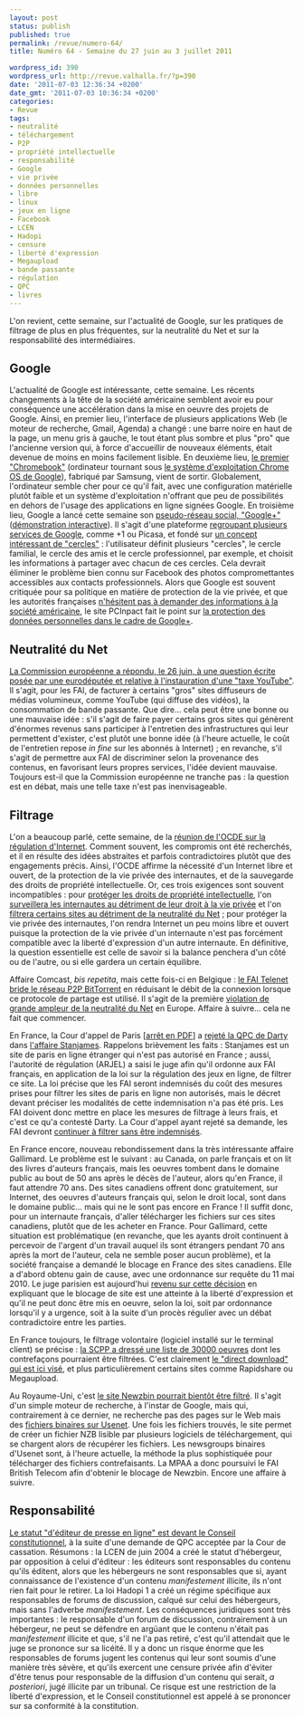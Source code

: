 ```yaml
---
layout: post
status: publish
published: true
permalink: /revue/numero-64/
title: Numéro 64 - Semaine du 27 juin au 3 juillet 2011

wordpress_id: 390
wordpress_url: http://revue.valhalla.fr/?p=390
date: '2011-07-03 12:36:34 +0200'
date_gmt: '2011-07-03 10:36:34 +0200'
categories:
- Revue
tags:
- neutralité
- téléchargement
- P2P
- propriété intellectuelle
- responsabilité
- Google
- vie privée
- données personnelles
- libre
- linux
- jeux en ligne
- Facebook
- LCEN
- Hadopi
- censure
- liberté d'expression
- Megaupload
- bande passante
- régulation
- QPC
- livres
---
```

<p>L'on revient, cette semaine, sur l'actualité de Google, sur les pratiques de filtrage de plus en plus fréquentes, sur la neutralité du Net et sur la responsabilité des intermédiaires.</p>
<h2>Google</h2>
<p>L'actualité de Google est intéressante, cette semaine. Les récents changements à la tête de la société américaine semblent avoir eu pour conséquence une accélération dans la mise en oeuvre des projets de Google. Ainsi, en premier lieu, l'interface de plusieurs applications Web (le moteur de recherche, Gmail, Agenda) a changé : une barre noire en haut de la page, un menu gris à gauche, le tout étant plus sombre et plus "pro" que l'ancienne version qui, à force d'accueillir de nouveaux éléments, était devenue de moins en moins facilement lisible. En deuxième lieu, <a href="http://www.clubic.com/linux-os/chrome/article-429724-1-chromebook.html">le premier "Chromebook"</a> (ordinateur tournant sous <a href="http://www.valhalla.fr/2010/03/06/chrome-os-will-it-be-evil/">le système d'exploitation Chrome OS de Google</a>), fabriqué par Samsung, vient de sortir. Globalement, l'ordinateur semble cher pour ce qu'il fait, avec une configuration matérielle plutôt faible et un système d'exploitation n'offrant que peu de possibilités en dehors de l'usage des applications en ligne signées Google. En troisième lieu, Google a lancé cette semaine son <a href="http://www.lemondeinformatique.fr/actualites/lire-google-un-reseau-plus-social-que-facebook-34086.html">pseudo-réseau social, "Google+"</a> (<a href="http://www.pcinpact.com/actu/news/64369-invitation-google-facebook-test-demo.htm">démonstration interactive</a>). Il s'agit d'une plateforme <a href="http://www.silicon.fr/google-pour-contrer-facebook-etou-microsoft-55403.html">regroupant plusieurs services de Google</a>, comme +1 ou Picasa, et fondé sur <a href="http://www.pcinpact.com/actu/news/64413-google-reseau-social-premieres-impressions.htm">un concept intéressant de "cercles"</a> : l'utilisateur définit plusieurs "cercles", le cercle familial, le cercle des amis et le cercle professionnel, par exemple, et choisit les informations à partager avec chacun de ces cercles. Cela devrait éliminer le problème bien connu sur Facebook des photos compromettantes accessibles aux contacts professionnels. Alors que Google est souvent critiquée pour sa politique en matière de protection de la vie privée, et que les autorités françaises <a href="http://www.numerama.com/magazine/19181-la-france-a-demande-1021-renseignements-personnels-a-google-en-6-mois.html">n'hésitent pas à demander des informations à la société américaine</a>, le site PCInpact fait le point sur <a href="http://www.pcinpact.com/actu/news/64370-google-cgu-confidentialite-google-vie-privee.htm">la protection des données personnelles dans le cadre de Google+</a>.</p>
<h2>Neutralité du Net</h2>
<p><a href="http://www.numerama.com/magazine/19229-la-commission-europeenne-enterre-la-neutralite-du-net.html">La Commission européenne a répondu, le 26 juin, à une question écrite posée par une eurodéputée et relative à l'instauration d'une "taxe YouTube"</a>. Il s'agit, pour les FAI, de facturer à certains "gros" sites diffuseurs de médias volumineux, comme YouTube (qui diffuse des vidéos), la consommation de bande passante. Que dire... cela peut être une bonne ou une mauvaise idée : s'il s'agit de faire payer certains gros sites qui génèrent d'énormes revenus sans participer à l'entretien des infrastructures qui leur permettent d'exister, c'est plutôt une bonne idée (à l'heure actuelle, le coût de l'entretien repose <i>in fine</i> sur les abonnés à Internet) ; en revanche, s'il s'agit de permettre aux FAI de discriminer selon la provenance des contenus, en favorisant leurs propres services, l'idée devient mauvaise. Toujours est-il que la Commission européenne ne tranche pas : la question est en débat, mais une telle taxe n'est pas inenvisageable.</p>
<h2>Filtrage</h2>
<p>L'on a beaucoup parlé, cette semaine, de la <a href="http://www.numerama.com/magazine/19205-l-ocde-ouvre-la-porte-au-filtrage-et-a-la-riposte-graduee.html">réunion de l'OCDE sur la régulation d'Internet</a>. Comment souvent, les compromis ont été recherchés, et il en résulte des idées abstraites et parfois contradictoires plutôt que des engagements précis. Ainsi, l'OCDE affirme la nécessité d'un Internet libre et ouvert, de la protection de la vie privée des internautes, et de la sauvegarde des droits de propriété intellectuelle. Or, ces trois exigences sont souvent incompatibles : pour <a href="http://www.laquadrature.net/fr/le-projet-de-communique-de-locde-sacrifie-les-libertes-au-nom-du-droit-dauteur">protéger les droits de propriété intellectuelle</a>, l'on <a href="http://www.numerama.com/magazine/19199-l-ocde-va-t-elle-pousser-les-fai-et-hebergeurs-a-filtrer-maj.html">surveillera les internautes au détriment de leur droit à la vie privée</a> et l'on <a href="http://www.laquadrature.net/fr/hollywood-impose-la-censure-privee-dans-le-communique-de-locde">filtrera certains sites au détriment de la neutralité du Net</a> ; pour protéger la vie privée des internautes, l'on rendra Internet un peu moins libre et ouvert puisque la protection de la vie privée d'un internaute n'est pas forcément compatible avec la liberté d'expression d'un autre internaute. En définitive, la question essentielle est celle de savoir si la balance penchera d'un côté ou de l'autre, ou si elle gardera un certain équilibre.</p>
<p>Affaire Comcast, <i>bis repetita</i>, mais cette fois-ci en Belgique : <a href="http://www.pcinpact.com/actu/news/64383-fai-belge-telenet-bride-bittorrent.htm">le FAI Telenet bride le réseau P2P BitTorrent</a> en réduisant le débit de la connexion lorsque ce protocole de partage est utilisé. Il s'agit de la première <a href="http://www.numerama.com/magazine/19214-le-fai-belge-telenet-confirme-le-bridage-de-bittorrent.html">violation de grande ampleur de la neutralité du Net</a> en Europe. Affaire à suivre... cela ne fait que commencer.</p>
<p>En France, la Cour d'appel de Paris [<a href="http://www.pcinpact.com/media/20110628_CA_PARIS_ARRET_QPC_ARJEL.pdf">arrêt en PDF</a>] a <a href="http://www.pcinpact.com/actu/news/64395-arjel-qpc-indemnisation.htm">rejeté la QPC de Darty</a> dans <a href="http://revue.valhalla.fr/numeros/17/">l'affaire Stanjames</a>. Rappelons brièvement les faits : Stanjames est un site de paris en ligne étranger qui n'est pas autorisé en France ; aussi, l'autorité de régulation (ARJEL) a saisi le juge afin qu'il ordonne aux FAI français, en application de la loi sur la régulation des jeux en ligne, de filtrer ce site. La loi précise que les FAI seront indemnisés du coût des mesures prises pour filtrer les sites de paris en ligne non autorisés, mais le décret devant préciser les modalités de cette indemnisation n'a pas été pris. Les FAI doivent donc mettre en place les mesures de filtrage à leurs frais, et c'est ce qu'a contesté Darty. La Cour d'appel ayant rejeté sa demande, les FAI devront <a href="http://www.numerama.com/magazine/19215-les-fai-doivent-bloquer-gratuitement-en-attendant-un-geste-du-gouvernement.html">continuer à filtrer sans être indemnisés</a>.</p>
<p>En France encore, nouveau rebondissement dans la très intéressante affaire Gallimard. Le problème est le suivant : au Canada, on parle français et on lit des livres d'auteurs français, mais les oeuvres tombent dans le domaine public au bout de 50 ans après le décès de l'auteur, alors qu'en France, il faut attendre 70 ans. Des sites canadiens offrent donc gratuitement, sur Internet, des oeuvres d'auteurs français qui, selon le droit local, sont dans le domaine public... mais qui ne le sont pas encore en France ! Il suffit donc, pour un internaute français, d'aller télécharger les fichiers sur ces sites canadiens, plutôt que de les acheter en France. Pour Gallimard, cette situation est problématique (en revanche, que les ayants droit continuent à percevoir de l'argent d'un travail auquel ils sont étrangers pendant 70 ans après la mort de l'auteur, cela ne semble poser aucun problème), et la société française a demandé le blocage en France des sites canadiens. Elle a d'abord obtenu gain de cause, avec une ordonnance sur requête du 11 mai 2010. Le juge parisien est aujourd'hui <a href="http://www.pcinpact.com/actu/news/64425-gallimard-blocage-domaine-public-canada.htm">revenu sur cette décision</a> en expliquant que le blocage de site est une atteinte à la liberté d'expression et qu'il ne peut donc être mis en oeuvre, selon la loi, soit par ordonnance lorsqu'il y a urgence, soit à la suite d'un procès régulier avec un débat contradictoire entre les parties. </p>
<p>En France toujours, le filtrage volontaire (logiciel installé sur le terminal client) se précise : <a href="">la SCPP a dressé une liste de 30000 oeuvres</a> dont les contrefaçons pourraient être filtrées. C'est clairement <a href="http://www.numerama.com/magazine/19226-comment-hadopi-et-ayants-droit-veulent-s-attaquer-au-direct-download.html">le "direct download" qui est ici visé</a>, et plus particulièrement certains sites comme Rapidshare ou Megaupload.</p>
<p>Au Royaume-Uni, c'est <a href="http://www.numerama.com/magazine/19218-le-blocage-de-newzbin-en-grande-bretagne-sera-decide-en-juillet.html">le site Newzbin pourrait bientôt être filtré</a>. Il s'agit d'un simple moteur de recherche, à l'instar de Google, mais qui, contrairement à ce dernier, ne recherche pas des pages sur le Web mais des <a href="http://www.valhalla.fr/2005/10/09/usenet-alternative-au-p2p/">fichiers binaires sur Usenet</a>. Une fois les fichiers trouvés, le site permet de créer un fichier NZB lisible par plusieurs logiciels de téléchargement, qui se chargent alors de récupérer les fichiers. Les newsgroups binaires d'Usenet sont, à l'heure actuelle, la méthode la plus sophistiquée pour télécharger des fichiers contrefaisants. La MPAA a donc poursuivi le FAI British Telecom afin d'obtenir le blocage de Newzbin. Encore une affaire à suivre.</p>
<h2>Responsabilité</h2>
<p><a href="http://www.pcinpact.com/actu/news/64377-lcen-editeur-injure-diffamation-hadopi.htm">Le statut "d'éditeur de presse en ligne" est devant le Conseil constitutionnel</a>, à la suite d'une demande de QPC acceptée par la Cour de cassation. Résumons : la LCEN de juin 2004 a créé le statut d'hébergeur, par opposition à celui d'éditeur : les éditeurs sont responsables du contenu qu'ils éditent, alors que les hébergeurs ne sont responsables que si, ayant connaissance de l'existence d'un contenu <i>manifestement</i> illicite, ils n'ont rien fait pour le retirer. La loi Hadopi 1 a créé un régime spécifique aux responsables de forums de discussion, calqué sur celui des hébergeurs, mais sans l'adverbe <i>manifestement</i>. Les conséquences juridiques sont très importantes : le responsable d'un forum de discussion, contrairement à un hébergeur, ne peut se défendre en argüant que le contenu n'était pas <i>manifestement</i> illicite et que, s'il ne l'a pas retiré, c'est qu'il attendait que le juge se prononce sur sa licéité. Il y a donc un risque énorme que les responsables de forums jugent les contenus qui leur sont soumis d'une manière très sévère, et qu'ils exercent une censure privée afin d'éviter d'être tenus pour responsable de la diffusion d'un contenu qui serait, <i>a posteriori</i>, jugé illicite par un tribunal. Ce risque est une restriction de la liberté d'expression, et le Conseil constitutionnel est appelé à se prononcer sur sa conformité à la constitution.</p>
